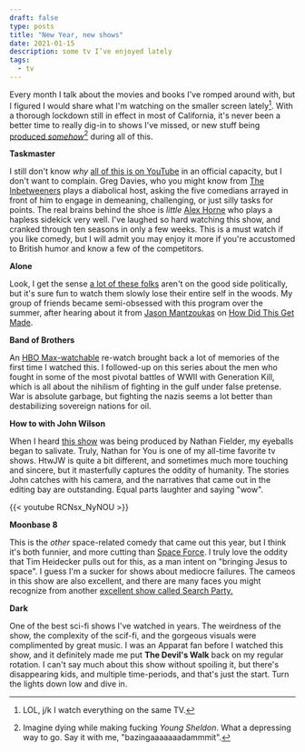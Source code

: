 ```yaml
---
draft: false
type: posts
title: "New Year, new shows"
date: 2021-01-15
description: some tv I’ve enjoyed lately 
tags:
  - tv
---
```


Every month I talk about the movies and books I've romped around with, but I figured I would share what I'm watching on the smaller screen lately[^1]. With a thorough lockdown still in effect in most of California, it's never been a better time to really dig-in to shows I've missed, or new stuff being [produced _somehow_](https://deadline.com/2020/12/young-sheldon-s-production-suspended-positive-covid-19-test-1234650816/)[^2] during all of this.

**Taskmaster**

I still don't know *why* [all of this is on YouTube](https://www.youtube.com/channel/UCT5C7yaO3RVuOgwP8JVAujQ) in an official capacity, but I don't want to complain. Greg Davies, who you might know from [The Inbetweeners](https://www.amazon.com/Inbetweeners-Simon-Bird/dp/B07C2T6SJQ) plays a diabolical host, asking the five comedians arrayed in front of him to engage in demeaning, challenging, or just silly tasks for points. The real brains behind the shoe is *little* [Alex Horne](http://alexhorne.com) who plays a hapless sidekick very well. I've laughed so hard watching this show, and cranked through ten seasons in only a few weeks. This is a must watch if you like comedy, but I will admit you may enjoy it more if you're accustomed to British humor and know a few of the competitors.

**Alone**

Look, I get the sense [a lot of these folks](https://www.history.com/shows/alone) aren't on the good side politically, but it's sure fun to watch them slowly lose their entire self in the woods. My group of friends became semi-obsessed with this program over the summer, after hearing about it from [Jason Mantzoukas](https://ducktales.fandom.com/wiki/Jason_Mantzoukas) on [How Did This Get Made](http://www.earwolf.com/show/how-did-this-get-made/).

**Band of Brothers**

An [HBO Max-watchable](https://www.hbo.com/band-of-brothers) re-watch brought back a lot of memories of the first time I watched this. I followed-up on this series about the men who fought in some of the most pivotal battles of WWII with Generation Kill, which is all about the nihilism of fighting in the gulf under false pretense. War is absolute garbage, but fighting the nazis seems a lot better than destabilizing sovereign nations for oil.
 
**How to with John Wilson**

When I heard [this show](https://www.hbo.com/how-to-with-john-wilson) was being produced by Nathan Fielder, my eyeballs began to salivate. Truly, Nathan for You is one of my all-time favorite tv shows. HtwJW is quite a bit different, and sometimes much more touching and sincere, but it masterfully captures the oddity of humanity. The stories John catches with his camera, and the narratives that came out in the editing bay are outstanding. Equal parts laughter and saying "wow".

{{< youtube RCNsx_NyNOU >}}

**Moonbase 8**

 This is the _other_ space-related comedy that came out this year, but I think it's both funnier, and more cutting than [Space Force](https://www.netflix.com/title/81021929). I truly love the oddity that Tim Heidecker pulls out for this, as a man intent on "bringing Jesus to space". I guess I'm a sucker for shows about mediocre failures. The cameos in this show are also excellent, and there are many faces you might recognize from another [excellent show called Search Party.](https://www.hbomax.com/series/urn%3Ahbo%3Aseries%3AGXa-mxg4SNINiYAEAAAF3)

**Dark**

One of the best sci-fi shows I've watched in years. The weirdness of the show, the complexity of the scif-fi, and the gorgeous visuals were complimented by great music. I was an Apparat fan before I watched this show, and it definitely made me put **The Devil's Walk** back on my regular rotation. I can't say much about this  show without spoiling it, but there's disappearing kids, and multiple time-periods, and that's just the start. Turn the lights down low and dive in.

[^1]: LOL, j/k I watch everything on the same TV.
[^2]: Imagine dying while making fucking _Young Sheldon_. What a depressing way to go. Say it with me, "bazingaaaaaaadammmit".
